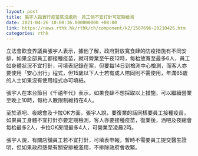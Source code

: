 ```yaml
---
layout: post
title: 張宇人指實行疫苗氣泡處所　員工倘不宜打針可定期檢測
date: 2021-04-26 10:00:36.000000000 +08:00
link: https://news.rthk.hk/rthk/ch/component/k2/1587696-20210426.htm
categories: rthk
---
```


立法會飲食界議員張宇人表示，據他了解，政府對放寬食肆的防疫措施有不同安排，如果全部員工都接種疫苗，就可營業至午夜12時，每枱放寬至最多6人，員工如身體狀況不宜打針，可填表記錄在案，但要每14日到檢測中心檢測，而客人亦要使用「安心出行」程式，但15歲以下人士若有成人陪同則不需使用，年滿65歲的人士如果沒有使用程式亦可填紙。

張宇人在本台節目《千禧年代》表示，如果食肆不想採取以上措施，可以繼續營業至晚上10時，每枱人數限制維持在4人。

至於酒吧、夜總會及卡拉OK方面，張宇人說，要復業的話同樣要員工接種疫苗，如果員工身體不宜打針亦要定期檢測，客人亦要接種疫苗，復業後，酒吧及夜總會每枱最多2人，卡拉OK房間最多4人，可營業至凌晨2時。

張宇人說，有關店舖員工若不宜打針，可填表申報，暫時不需要員工提交醫生證明，但如果政府感覺有關安排被濫用，不排除政府會收緊。
